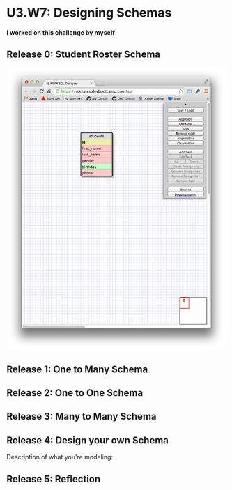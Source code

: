 # U3.W7: Designing Schemas


#### I worked on this challenge by myself


## Release 0: Student Roster Schema
![image](https://github.com/spencerolson/phase_0_unit_3/blob/master/week_7/imgs/students.png)


## Release 1: One to Many Schema
<!-- display your image inline here -->


## Release 2: One to One Schema
<!-- display your image inline here -->


## Release 3: Many to Many Schema
<!-- display your image inline here -->


## Release 4: Design your own Schema
Description of what you're modeling: 

<!-- display your one-to-one image inline here -->
<!-- display your many-to-many image inline here -->

## Release 5: Reflection
